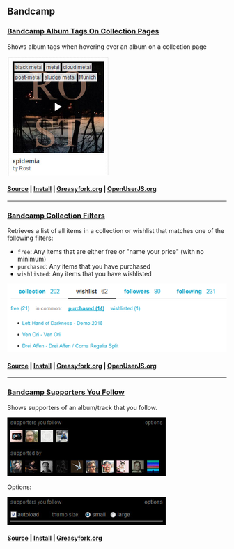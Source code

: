 ## Bandcamp

### [Bandcamp Album Tags On Collection Pages](bandcamp_collection_tags/)

Shows album tags when hovering over an album on a collection page

![screenshot](bandcamp_collection_tags/screenshot.jpg)

#### [Source](bandcamp_collection_tags/bandcamp_collection_tags.user.js) | [Install](https://github.com/squeek502/userscripts/raw/master/bandcamp_collection_tags/bandcamp_collection_tags.user.js) | [Greasyfork.org](https://greasyfork.org/en/scripts/391460-bandcamp-album-tags-on-collection-pages) | [OpenUserJS.org](https://openuserjs.org/scripts/squeek502/Bandcamp_Album_Tags_On_Collection_Pages)

---

### [Bandcamp Collection Filters](bandcamp_collection_filters/)

Retrieves a list of all items in a collection or wishlist that matches one of the following filters:

- `free`: Any items that are either free or "name your price" (with no minimum)
- `purchased`: Any items that you have purchased
- `wishlisted`: Any items that you have wishlisted

![screenshot](bandcamp_collection_filters/screenshot.png)

#### [Source](bandcamp_collection_filters/bandcamp_collection_filters.user.js) | [Install](https://github.com/squeek502/userscripts/raw/master/bandcamp_collection_filters/bandcamp_collection_filters.user.js) | [Greasyfork.org](https://greasyfork.org/en/scripts/391461-bandcamp-collection-filters) | [OpenUserJS.org](https://openuserjs.org/scripts/squeek502/Bandcamp_Collection_Filters)

---

### [Bandcamp Supporters You Follow](bandcamp_followed_supporters/)

Shows supporters of an album/track that you follow.

![screenshot](bandcamp_followed_supporters/screenshot.jpg)

Options:

![options](bandcamp_followed_supporters/options.jpg)

#### [Source](bandcamp_followed_supporters/bandcamp_followed_supporters.user.js) | [Install](https://github.com/squeek502/userscripts/raw/master/bandcamp_followed_supporters/bandcamp_followed_supporters.user.js) | [Greasyfork.org](https://greasyfork.org/en/scripts/391484-bandcamp-supporters-you-follow)
